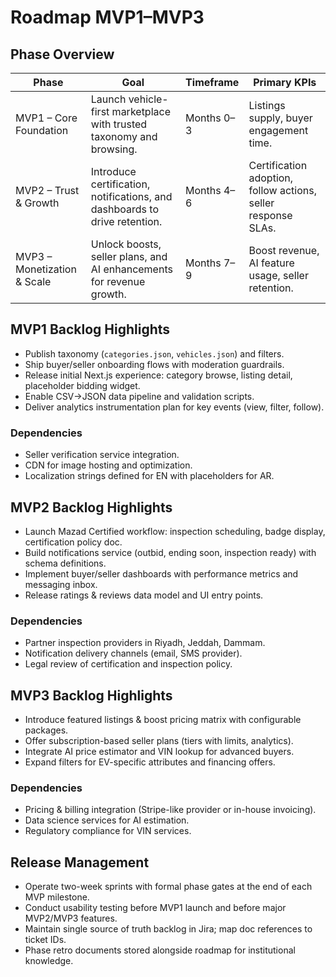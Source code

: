# Roadmap MVP1–MVP3

## Phase Overview
| Phase | Goal | Timeframe | Primary KPIs |
|-------|------|-----------|--------------|
| MVP1 – Core Foundation | Launch vehicle-first marketplace with trusted taxonomy and browsing. | Months 0–3 | Listings supply, buyer engagement time. |
| MVP2 – Trust & Growth | Introduce certification, notifications, and dashboards to drive retention. | Months 4–6 | Certification adoption, follow actions, seller response SLAs. |
| MVP3 – Monetization & Scale | Unlock boosts, seller plans, and AI enhancements for revenue growth. | Months 7–9 | Boost revenue, AI feature usage, seller retention. |

## MVP1 Backlog Highlights
- Publish taxonomy (`categories.json`, `vehicles.json`) and filters.
- Ship buyer/seller onboarding flows with moderation guardrails.
- Release initial Next.js experience: category browse, listing detail, placeholder bidding widget.
- Enable CSV→JSON data pipeline and validation scripts.
- Deliver analytics instrumentation plan for key events (view, filter, follow).

### Dependencies
- Seller verification service integration.
- CDN for image hosting and optimization.
- Localization strings defined for EN with placeholders for AR.

## MVP2 Backlog Highlights
- Launch Mazad Certified workflow: inspection scheduling, badge display, certification policy doc.
- Build notifications service (outbid, ending soon, inspection ready) with schema definitions.
- Implement buyer/seller dashboards with performance metrics and messaging inbox.
- Release ratings & reviews data model and UI entry points.

### Dependencies
- Partner inspection providers in Riyadh, Jeddah, Dammam.
- Notification delivery channels (email, SMS provider).
- Legal review of certification and inspection policy.

## MVP3 Backlog Highlights
- Introduce featured listings & boost pricing matrix with configurable packages.
- Offer subscription-based seller plans (tiers with limits, analytics).
- Integrate AI price estimator and VIN lookup for advanced buyers.
- Expand filters for EV-specific attributes and financing offers.

### Dependencies
- Pricing & billing integration (Stripe-like provider or in-house invoicing).
- Data science services for AI estimation.
- Regulatory compliance for VIN services.

## Release Management
- Operate two-week sprints with formal phase gates at the end of each MVP milestone.
- Conduct usability testing before MVP1 launch and before major MVP2/MVP3 features.
- Maintain single source of truth backlog in Jira; map doc references to ticket IDs.
- Phase retro documents stored alongside roadmap for institutional knowledge.
